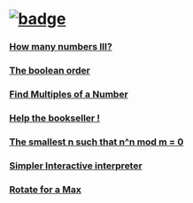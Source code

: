 # [![badge](https://www.codewars.com/users/d3z-the-dev/badges/large)](https://www.codewars.com/users/d3z-the-dev)

### [How many numbers III?](https://github.com/d3z-the-dev/codewars/tree/master/How%20many%20numbers%20III%3F)
### [The boolean order](https://github.com/d3z-the-dev/codewars/tree/master/The%20boolean%20order)
### [Find Multiples of a Number](https://github.com/d3z-the-dev/codewars/tree/master/Find%20Multiples%20of%20a%20Number)
### [Help the bookseller !](https://github.com/d3z-the-dev/codewars/tree/master/Help%20the%20bookseller%20%21)
### [The smallest n such that n^n mod m = 0](https://github.com/d3z-the-dev/codewars/tree/master/The%20smallest%20n%20such%20that%20n%5En%20mod%20m%20%3D%200)
### [Simpler Interactive interpreter](https://github.com/d3z-the-dev/codewars/tree/master/Simpler%20Interactive%20Interpreter)
### [Rotate for a Max](https://github.com/d3z-the-dev/codewars/tree/master/Rotate%20for%20a%20Max)